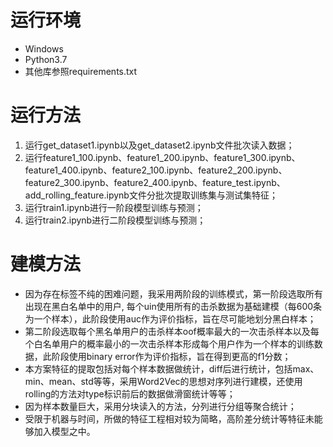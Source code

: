 # 运行环境

* Windows
* Python3.7
* 其他库参照requirements.txt

# 运行方法

1. 运行get_dataset1.ipynb以及get_dataset2.ipynb文件批次读入数据；
2. 运行feature1_100.ipynb、feature1_200.ipynb、feature1_300.ipynb、feature1_400.ipynb、feature2_100.ipynb、feature2_200.ipynb、feature2_300.ipynb、feature2_400.ipynb、feature_test.ipynb、add_rolling_feature.ipynb文件分批次提取训练集与测试集特征；
3. 运行train1.ipynb进行一阶段模型训练与预测；
5. 运行train2.ipynb进行二阶段模型训练与预测；

# 建模方法

* 因为存在标签不纯的困难问题，我采用两阶段的训练模式，第一阶段选取所有出现在黑白名单中的用户, 每个uin使用所有的击杀数据为基础建模（每600条为一个样本），此阶段使用auc作为评价指标，旨在尽可能地划分黑白样本；
* 第二阶段选取每个黑名单用户的击杀样本oof概率最大的一次击杀样本以及每个白名单用户的概率最小的一次击杀样本形成每个用户作为一个样本的训练数据，此阶段使用binary error作为评价指标，旨在得到更高的f1分数；
* 本方案特征的提取包括对每个样本数据做统计，diff后进行统计，包括max、min、mean、std等等，采用Word2Vec的思想对序列进行建模，还使用rolling的方法对type标识前后的数据做滑窗统计等等；
* 因为样本数量巨大，采用分块读入的方法，分列进行分组等聚合统计；
* 受限于机器与时间，所做的特征工程相对较为简略，高阶差分统计等特征未能够加入模型之中。